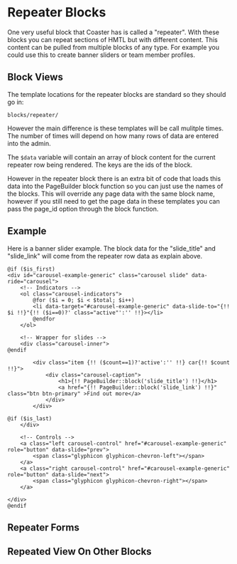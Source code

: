 # Repeater Blocks

One very useful block that Coaster has is called a "repeater". With these blocks you can repeat sections of HMTL but with different content. This content can be pulled from multiple blocks of any type. For example you could use this to create banner sliders or team member profiles.

## Block Views

The template locations for the repeater blocks are standard so they should go in:

`blocks/repeater/`

However the main difference is these templates will be call mulitple times. The number of times will depend on how many rows of data are entered into the admin.

The `$data` variable will contain an array of block content for the current repeater row being rendered. The keys are the ids of the block. 

However in the repeater block there is an extra bit of code that loads this data into the PageBuilder block function so you can just use the names of the blocks. This will override any page data with the same block name, however if you still need to get the page data in these templates you can pass the page_id option through the block function.


## Example

Here is a banner slider example. The block data for the "slide_title" and "slide_link" will come from the repeater row data as explain above.


```
@if ($is_first)
<div id="carousel-example-generic" class="carousel slide" data-ride="carousel">
    <!-- Indicators -->
    <ol class="carousel-indicators">
        @for ($i = 0; $i < $total; $i++)
        <li data-target="#carousel-example-generic" data-slide-to="{!! $i !!}"{!! ($i==0)?' class="active"':'' !!}></li>
        @endfor
    </ol>
    
    <!-- Wrapper for slides -->
    <div class="carousel-inner">
@endif

        <div class="item {!! ($count==1)?'active':'' !!} car{!! $count !!}">
            <div class="carousel-caption">
                <h1>{!! PageBuilder::block('slide_title') !!}</h1>
                <a href="{!! PageBuilder::block('slide_link') !!}" class="btn btn-primary" >Find out more</a>
            </div>
        </div>

@if ($is_last)
    </div>

    <!-- Controls -->
    <a class="left carousel-control" href="#carousel-example-generic" role="button" data-slide="prev">
        <span class="glyphicon glyphicon-chevron-left"></span>
    </a>
    <a class="right carousel-control" href="#carousel-example-generic" role="button" data-slide="next">
        <span class="glyphicon glyphicon-chevron-right"></span>
    </a>
    
</div>
@endif
```

## Repeater Forms



## Repeated View On Other Blocks
